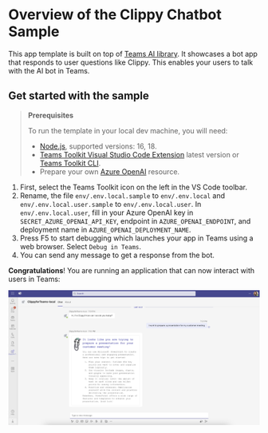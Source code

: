 # Overview of the Clippy Chatbot Sample

This app template is built on top of [Teams AI library](https://aka.ms/teams-ai-library).
It showcases a bot app that responds to user questions like Clippy. This enables your users to talk with the AI bot in Teams.

## Get started with the sample

> **Prerequisites**
>
> To run the template in your local dev machine, you will need:
>
> - [Node.js](https://nodejs.org/), supported versions: 16, 18.
> - [Teams Toolkit Visual Studio Code Extension](https://aka.ms/teams-toolkit) latest version or [Teams Toolkit CLI](https://aka.ms/teamsfx-toolkit-cli).
> - Prepare your own [Azure OpenAI](https://aka.ms/oai/access) resource.

1. First, select the Teams Toolkit icon on the left in the VS Code toolbar.
1. Rename, the file `env/.env.local.sample` to `env/.env.local` and `env/.env.local.user.sample` to `env/.env.local.user`. In `env/.env.local.user`, fill in your Azure OpenAI key in `SECRET_AZURE_OPENAI_API_KEY`, endpoint in `AZURE_OPENAI_ENDPOINT`, and deployment name in `AZURE_OPENAI_DEPLOYMENT_NAME`.
1. Press F5 to start debugging which launches your app in Teams using a web browser. Select `Debug in Teams`.
1. You can send any message to get a response from the bot.

**Congratulations**! You are running an application that can now interact with users in Teams:

![Clippy Chatbot](./../../images/clippyforteams.png)